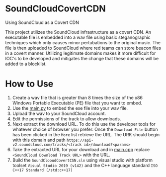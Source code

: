# SoundCloudCovertCDN
Using SoundCloud as a Covert CDN

This project utilizes the SoundCloud infrastructure as a covert CDN.  An executable file is embedded into a wav file using basic steganographic techniques which only causes minor pertubations to the original music.  The file is then uploaded to SoundCloud where red teams can store beacon files in a covert manner.  Utilizing legitimate domains makes it more difficult for IOC's to be developed and mitigates the change that these domains will be added to a blocklist.  

# How to Use
1.  Create a wav file that is greater than 8 times the size of the x86 Windows Portable Executable (PE) file that you want to embed.
2.  Use the [main.py](https://github.com/reevesrs24/LivingOffAlexa/blob/main/SoundCloudCovertCDN/PythonPEWavEmbedder/main.py) to embed the exe file into your wav file.
3.  Upload the wav to your SoundCloud account.
4.  Edit the permissions of the track to allow downloads.
5.  Next extract the download URL.  To do this use the developer tools for whatever choice of browser you prefer.  Once the `Download File` button has been clicked in the `More` list retrieve the URL.  The URK should begin with this domain and path `https://api-v2.soundcloud.com/tracks/<track id>/download?<params>`
6.  Take the extracted URL for your download and in [main.cpp](https://github.com/reevesrs24/LivingOffAlexa/blob/main/SoundCloudCovertCDN/main.cpp) replace `<SoundCloud Download Track URL>` with the URL.
7.  Build the `SoundClooudCovertCSN.sln` using visual studio with platform toolset `Visual Studio 2019 (v142)` and the C++ language standard `ISO C++17 Standard (/std:c++17)`

